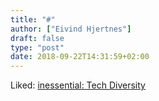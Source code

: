 ```yaml
---
title: "#"
author: ["Eivind Hjertnes"]
draft: false
type: "post"
date: 2018-09-22T14:31:59+02:00
---
```


Liked: [inessential:
Tech Diversity](http://inessential.com/2018/09/17/tech%5Fdiversity)
